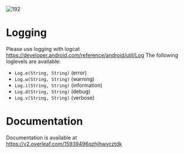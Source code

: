 ![192](https://user-images.githubusercontent.com/38810169/41194263-8180e2da-6c3a-11e8-8e91-2e3801a4c6ec.png)

# Logging
Please use logging with logcat https://developer.android.com/reference/android/util/Log
The following loglevels are available:
- `Log.e(String, String)` (error)
- `Log.w(String, String)` (warning)
- `Log.i(String, String)` (information)
- `Log.d(String, String)` (debug)
- `Log.v(String, String)` (verbose)

# Documentation
Documentation is available at https://v2.overleaf.com/15939496qzhjhwvcztdk

